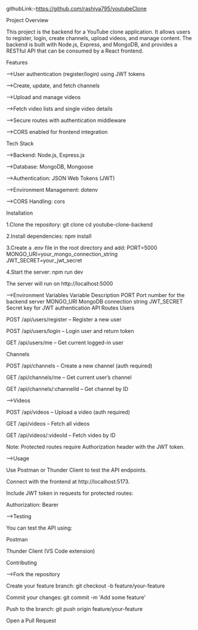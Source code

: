 githubLink:-https://github.com/rashiya795/youtubeClone

Project Overview

This project is the backend for a YouTube clone application. It allows users to register, login, create channels, upload videos, and manage content. The backend is built with Node.js, Express, and MongoDB, and provides a RESTful API that can be consumed by a React frontend.


Features

-->User authentication (register/login) using JWT tokens

-->Create, update, and fetch channels

-->Upload and manage videos

-->Fetch video lists and single video details

-->Secure routes with authentication middleware

-->CORS enabled for frontend integration


Tech Stack

-->Backend: Node.js, Express.js

-->Database: MongoDB, Mongoose

-->Authentication: JSON Web Tokens (JWT)

-->Environment Management: dotenv

-->CORS Handling: cors

Installation

1.Clone the repository:
git clone <your-repo-link>
cd youtube-clone-backend

2.Install dependencies:
npm install

3.Create a .env file in the root directory and add:
PORT=5000
MONGO_URI=your_mongo_connection_string
JWT_SECRET=your_jwt_secret

4.Start the server:
npm run dev

The server will run on http://localhost:5000

-->Environment Variables
Variable	Description
PORT	Port number for the backend server
MONGO_URI	MongoDB connection string
JWT_SECRET	Secret key for JWT authentication
API Routes
Users

POST /api/users/register – Register a new user

POST /api/users/login – Login user and return token

GET /api/users/me – Get current logged-in user

Channels

POST /api/channels – Create a new channel (auth required)

GET /api/channels/me – Get current user’s channel

GET /api/channels/:channelId – Get channel by ID

-->Videos

POST /api/videos – Upload a video (auth required)

GET /api/videos – Fetch all videos

GET /api/videos/:videoId – Fetch video by ID

Note: Protected routes require Authorization header with the JWT token.

-->Usage

Use Postman or Thunder Client to test the API endpoints.

Connect with the frontend at http://localhost:5173.

Include JWT token in requests for protected routes:

Authorization: Bearer <token>

-->Testing

You can test the API using:

Postman

Thunder Client
 (VS Code extension)

Contributing

-->Fork the repository

Create your feature branch: git checkout -b feature/your-feature

Commit your changes: git commit -m 'Add some feature'

Push to the branch: git push origin feature/your-feature

Open a Pull Request